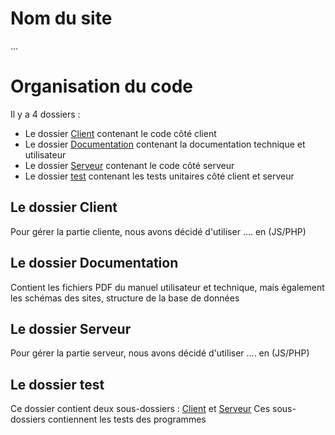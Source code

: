 # Nom du site
...
# Organisation du code
Il y a 4 dossiers :
- Le dossier <u>Client</u> contenant le code côté client
- Le dossier <u>Documentation</u> contenant la documentation technique et utilisateur
- Le dossier <u>Serveur</u> contenant le code côté serveur
- Le dossier <u>test</u> contenant les tests unitaires côté client et serveur
## Le dossier Client
Pour gérer la partie cliente, nous avons décidé d'utiliser .... en (JS/PHP)
## Le dossier Documentation
Contient les fichiers PDF du manuel utilisateur et technique, mais également les schémas des sites, structure de la base de données
## Le dossier Serveur
Pour gérer la partie serveur, nous avons décidé d'utiliser .... en (JS/PHP)
## Le dossier test
Ce dossier contient deux sous-dossiers : <u>Client</u> et <u>Serveur</u>
Ces sous-dossiers contiennent les tests des programmes
